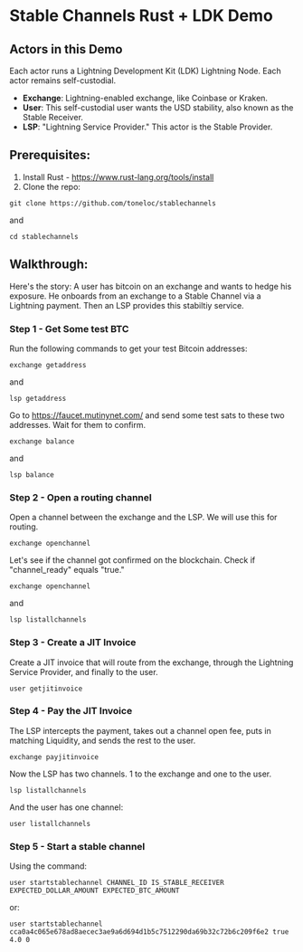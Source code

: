 # Stable Channels Rust + LDK Demo

## Actors in this Demo
Each actor runs a Lightning Development Kit (LDK) Lightning Node. Each actor remains self-custodial.

- **Exchange**: Lightning-enabled exchange, like Coinbase or Kraken.
- **User**: This self-custodial user wants the USD stability, also known as the Stable Receiver.
- **LSP**: "Lightning Service Provider." This actor is the Stable Provider.

## Prerequisites:
1. Install Rust - https://www.rust-lang.org/tools/install
2. Clone the repo:

``git clone https://github.com/toneloc/stablechannels``

and 

``cd stablechannels``

## Walkthrough:

Here's the story: A user has bitcoin on an exchange and wants to hedge his exposure. He onboards from an exchange to a Stable Channel via a Lightning payment. Then an LSP provides this stabiltiy service.

### Step 1 - Get Some test BTC
Run the following commands to get your test Bitcoin addresses:

``exchange getaddress``

and 

``lsp getaddress``

Go to https://faucet.mutinynet.com/ and send some test sats to these two addresses. Wait for them to confirm. 

``exchange balance``

and 

``lsp balance``

### Step 2 - Open a routing channel

Open a channel between the exchange and the LSP. We will use this for routing.

``exchange openchannel``

Let's see if the channel got confirmed on the blockchain. Check if "channel_ready" equals "true."

``exchange openchannel``

and 

``lsp listallchannels``

### Step 3 - Create a JIT Invoice

Create a JIT invoice that will route from the exchange, through the Lightning Service Provider, and finally to the user. 

``user getjitinvoice``

### Step 4 - Pay the JIT Invoice

The LSP intercepts the payment, takes out a channel open fee, puts in matching Liquidity, and sends the rest to the user.

``exchange payjitinvoice``

Now the LSP has two channels. 1 to the exchange and one to the user.

``lsp listallchannels``

And the user has one channel:

``user listallchannels``

### Step 5 - Start a stable channel 

Using the command:

``user startstablechannel CHANNEL_ID IS_STABLE_RECEIVER EXPECTED_DOLLAR_AMOUNT EXPECTED_BTC_AMOUNT``

or:

``user startstablechannel cca0a4c065e678ad8aecec3ae9a6d694d1b5c7512290da69b32c72b6c209f6e2 true 4.0 0``

